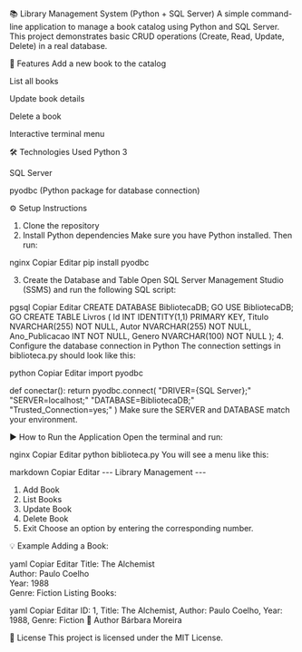 📚 Library Management System (Python + SQL Server)
A simple command-line application to manage a book catalog using Python and SQL Server.
This project demonstrates basic CRUD operations (Create, Read, Update, Delete) in a real database.

📌 Features
Add a new book to the catalog

List all books

Update book details

Delete a book

Interactive terminal menu

🛠️ Technologies Used
Python 3

SQL Server

pyodbc (Python package for database connection)

⚙️ Setup Instructions
1. Clone the repository
2. Install Python dependencies
Make sure you have Python installed. Then run:

nginx
Copiar
Editar
pip install pyodbc

3. Create the Database and Table
Open SQL Server Management Studio (SSMS) and run the following SQL script:

pgsql
Copiar
Editar
CREATE DATABASE BibliotecaDB;
GO
USE BibliotecaDB;
GO
CREATE TABLE Livros (
    Id INT IDENTITY(1,1) PRIMARY KEY,
    Titulo NVARCHAR(255) NOT NULL,
    Autor NVARCHAR(255) NOT NULL,
    Ano_Publicacao INT NOT NULL,
    Genero NVARCHAR(100) NOT NULL
);
4. Configure the database connection in Python
The connection settings in biblioteca.py should look like this:

python
Copiar
Editar
import pyodbc

def conectar():
    return pyodbc.connect(
        "DRIVER={SQL Server};"
        "SERVER=localhost;"
        "DATABASE=BibliotecaDB;"
        "Trusted_Connection=yes;"
    )
Make sure the SERVER and DATABASE match your environment.

▶️ How to Run the Application
Open the terminal and run:

nginx
Copiar
Editar
python biblioteca.py
You will see a menu like this:

markdown
Copiar
Editar
--- Library Management ---
1. Add Book
2. List Books
3. Update Book
4. Delete Book
5. Exit
Choose an option by entering the corresponding number.

💡 Example
Adding a Book:

yaml
Copiar
Editar
Title: The Alchemist  
Author: Paulo Coelho  
Year: 1988  
Genre: Fiction
Listing Books:

yaml
Copiar
Editar
ID: 1, Title: The Alchemist, Author: Paulo Coelho, Year: 1988, Genre: Fiction
🧠 Author
Bárbara Moreira

📄 License
This project is licensed under the MIT License.
